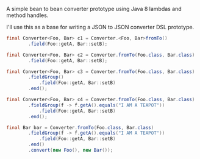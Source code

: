 A simple bean to bean converter prototype using Java 8 lambdas and method handles.

I'll use this as a base for writing a JSON to JSON converter DSL prototype.

```java
final Converter<Foo, Bar> c1 = Converter.<Foo, Bar>fromTo()
        .field(Foo::getA, Bar::setB);

final Converter<Foo, Bar> c2 = Converter.fromTo(Foo.class, Bar.class)
        .field(Foo::getA, Bar::setB);

final Converter<Foo, Bar> c3 = Converter.fromTo(Foo.class, Bar.class)
        .fieldGroup()
            .field(Foo::getA, Bar::setB)
        .end();

final Converter<Foo, Bar> c4 = Converter.fromTo(Foo.class, Bar.class)
        .fieldGroup(f -> f.getA().equals("I AM A TEAPOT"))
            .field(Foo::getA, Bar::setB)
        .end();

final Bar bar = Converter.fromTo(Foo.class, Bar.class)
        .fieldGroup(f -> f.getA().equals("I AM A TEAPOT"))
            .field(Foo::getA, Bar::setB)
        .end()
        .convert(new Foo(), new Bar());
```
